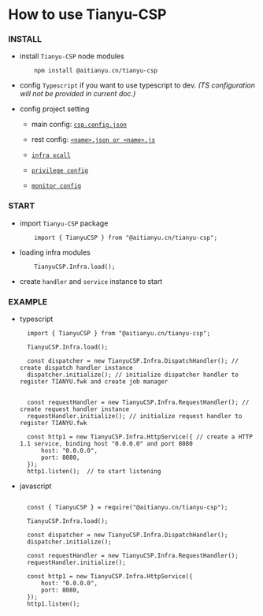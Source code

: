 # How to use Tianyu-CSP

### INSTALL

- install `Tianyu-CSP` node modules

  ```
      npm install @aitianyu.cn/tianyu-csp
  ```

- config `Typescript` if you want to use typescript to dev. _(TS configuration will not be provided in current doc.)_

- config project setting

  - main config: [`csp.config.json`](./main-config.md)

  - rest config: [`<name>.json or <name>.js`](./rest-config.md)

  - [`infra xcall`](./XCall.md)

  - [`privilege config`](./privilege-config.md)

  - [`monitor config`](./monitor-config.md)

### START

- import `Tianyu-CSP` package

  ```
      import { TianyuCSP } from "@aitianyu.cn/tianyu-csp";
  ```

- loading infra modules

  ```
      TianyuCSP.Infra.load();
  ```

- create `handler` and `service` instance to start

### EXAMPLE

- typescript

  ```
    import { TianyuCSP } from "@aitianyu.cn/tianyu-csp";

    TianyuCSP.Infra.load();

    const dispatcher = new TianyuCSP.Infra.DispatchHandler(); // create dispatch handler instance
    dispatcher.initialize(); // initialize dispatcher handler to register TIANYU.fwk and create job manager


    const requestHandler = new TianyuCSP.Infra.RequestHandler(); // create request handler instance
    requestHandler.initialize(); // initialize request handler to register TIANYU.fwk

    const http1 = new TianyuCSP.Infra.HttpService({ // create a HTTP 1.1 service, binding host "0.0.0.0" and port 8080
        host: "0.0.0.0",
        port: 8080,
    });
    http1.listen();  // to start listening

  ```

- javascript

  ```

    const { TianyuCSP } = require("@aitianyu.cn/tianyu-csp");

    TianyuCSP.Infra.load();

    const dispatcher = new TianyuCSP.Infra.DispatchHandler();
    dispatcher.initialize();

    const requestHandler = new TianyuCSP.Infra.RequestHandler();
    requestHandler.initialize();

    const http1 = new TianyuCSP.Infra.HttpService({
        host: "0.0.0.0",
        port: 8080,
    });
    http1.listen();

  ```
